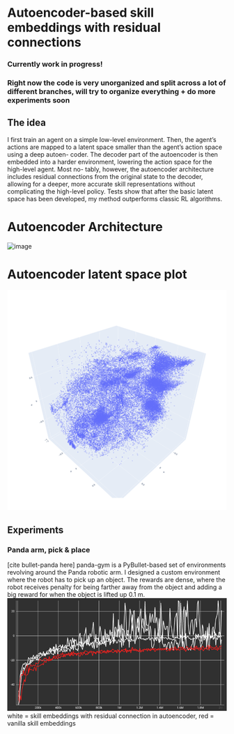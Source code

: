 # Autoencoder-based skill embeddings with residual connections
### Currently work in progress!
### Right now the code is very unorganized and split across a lot of different branches, will try to organize everything + do more experiments soon

## The idea
I first train an agent on a simple low-level environment. Then, the agent’s actions are mapped to
a latent space smaller than the agent’s action space using a deep autoen-
coder. The decoder part of the autoencoder is then embedded into a harder
environment, lowering the action space for the high-level agent. Most no-
tably, however, the autoencoder architecture includes residual connections
from the original state to the decoder, allowing for a deeper, more accurate
skill representations without complicating the high-level policy. Tests show
that after the basic latent space has been developed, my method outperforms
classic RL algorithms.

# Autoencoder Architecture
![image](./figs/autoencoder.onnx_vert.png.png)
# Autoencoder latent space plot
![image](./figs/latent_plot.png)

## Experiments
### Panda arm, pick & place
[cite bullet-panda here] 
panda-gym is a PyBullet-based set of environments revolving around the Panda robotic arm.
I designed a custom environment where the robot has to pick up an object. The rewards are dense, where the robot receives penalty for being farther away
from the object and adding a big reward for when the object is lifted up 0.1 m.
![image](./figs/results_vs_no_residual.png)
white = skill embeddings with residual connection in autoencoder, red = vanilla skill embeddings